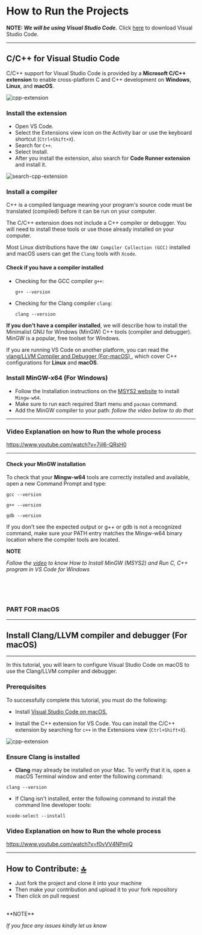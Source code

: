 # How to Run the Projects

**NOTE: <i>We will be using Visual Studio Code.</i>** Click <a href="https://code.visualstudio.com/download" target="_blank"> here</a> to download Visual Studio Code.
<hr>

## C/C++ for Visual Studio Code

C/C++ support for Visual Studio Code is provided by a **Microsoft C/C++ extension** to enable cross-platform C and C++ development on **Windows**, **Linux**, and **macOS**.


![cpp-extension](https://user-images.githubusercontent.com/79866006/232723908-2a3a544c-d8e3-411e-a4e6-a7641849a790.png)



### Install the extension

- Open VS Code. 
- Select the Extensions view icon on the Activity bar or use the keyboard shortcut (`Ctrl+Shift+X`). 
- Search for `C++`. 
- Select Install.
- After you install the extension, also search for **Code Runner extension** and install it.


![search-cpp-extension](https://user-images.githubusercontent.com/79866006/232750710-ab0fee4a-5b41-444a-ab63-273b303c2676.png)




### Install a compiler

C++ is a compiled language meaning your program's source code must be translated (compiled) before it can be run on your computer.

The C/C++ extension does not include a C++ compiler or debugger. You will need to install these tools or use those already installed on your computer.

Most Linux distributions have the `GNU Compiler Collection (GCC)` installed and macOS users can get the `Clang` tools with `Xcode`.

#### Check if you have a compiler installed

- Checking for the GCC compiler `g++`:

    `g++ --version`

- Checking for the Clang compiler `clang`:

    `clang --version`


**If you don't have a compiler installed**, we will describe how to install the Minimalist GNU for Windows (MinGW) C++ tools (compiler and debugger). MinGW is a popular, free toolset for Windows. 

If you are running VS Code on another platform, you can read the <a href="#part-for-mac0s"> vlang/LLVM Compiler and Debugger (For-macOS) </a>, which cover C++ configurations for **Linux** and **macOS**.


### Install MinGW-x64 (For Windows)

- Follow the Installation instructions on the <a href="https://www.msys2.org/" target="_blank"> MSYS2 website</a> to install `Mingw-w64`.
- Make sure to run each required Start menu and `pacman` command.
- Add the MinGW compiler to your path: <i>follow the video below to do that</i>

<hr>

### Video Explanation on how to Run the whole process

https://www.youtube.com/watch?v=7jil6-QRsH0

<hr>


#### Check your MinGW installation

To check that your **Mingw-w64** tools are correctly installed and available, open a new Command Prompt and type:

`gcc --version`

`g++ --version`

`gdb --version`

If you don't see the expected output or g++ or gdb is not a recognized command, make sure your PATH entry matches the Mingw-w64 binary location where the compiler tools are located.

**NOTE**

<i>Follow the <a href="#video-explanation-on-how-to-run-the-whole-process">video</a> to know How to Install MinGW (MSYS2) and Run C, C++ program in VS Code for Windows</i>

<br><br><br>

### PART FOR macOS

<hr>

## Install Clang/LLVM compiler and debugger (For macOS)

<hr>

In this tutorial, you will learn to configure Visual Studio Code on macOS to use the Clang/LLVM compiler and debugger.

### Prerequisites

To successfully complete this tutorial, you must do the following:

   - Install <a href="https://code.visualstudio.com/download" target="_blank">Visual Studio Code on macOS.</a>

   - Install the C++ extension for VS Code. You can install the C/C++ extension by searching for `c++` in the Extensions view (`Ctrl+Shift+X`).

![cpp-extension](https://user-images.githubusercontent.com/79866006/233775271-898e189c-a5ea-4053-aeb6-88fc20a19150.png)

### Ensure Clang is installed

- **Clang** may already be installed on your Mac. To verify that it is, open a macOS Terminal window and enter the following command:

 `clang --version`

 - If Clang isn't installed, enter the following command to install the command line developer tools:

`xcode-select --install`

### Video Explanation on how to Run the whole process

https://www.youtube.com/watch?v=f0vVV4NPmjQ

<hr>




## How to Contribute: [🔝](#contents)
 
 - Just fork the project and clone it into your machine
 - Then make your contribution and upload it to your fork repository
 - Then click on pull request

<br>
**NOTE**

<i>If you face any issues kindly let us know</i>
